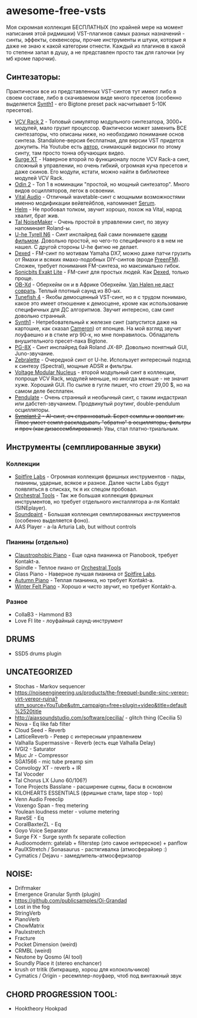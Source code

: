 # awesome-free-vsts
Моя скромная коллекция БЕСПЛАТНЫХ (по крайней мере на момент написания этой ридмишки) VST-плагинов самых разных назначений - синты, эффекты, секвенсоры, прочие инструменты и штуки, которые я даже не знаю к какой категории отнести. Каждый из плагинов в какой то степени запал в душу, а не представлен просто так для галочки (ну мб кроме парочки).

## Синтезаторы:

Практически все из представленных VST-синтов тут имеют либо в своем составе, либо в скачиваемом виде много пресетов (особенно выделяется [Synth1](https://www.kvraudio.com/product/synth1-by-daichi-laboratory-ichiro-toda) - его Bigtone preset pack насчитывает 5-10К пресетов).

- [VCV Rack 2](https://vcvrack.com) - Топовый симулятор модульного синтезатора, 3000+ модулей, мало грузит процессор. Фактически может заменить ВСЕ синтезаторы, что описаны ниже, но необходимо понимание основ синтеза. Standalone-версия бесплатная, для версии VST придется докупить. На Youtube есть [автор](https://www.youtube.com/channel/UCuWKHSHTHMV_nVSeNH4gYAg), снимающий видосики по этому синту, там просто тонна обучающих видео.
- [Surge XT](https://surge-synthesizer.github.io) - Наверное второй по функционалу после VCV Rack-а синт, сложный в управлении, но очень гибкий, огромная куча пресетов и даже скинов. Его модули, кстати, можно найти в библиотеке модулей VCV Rack.
- [Odin 2](https://thewavewarden.com/pages/odin-2) - Топ 1 в номинации "простой, но мощный синтезатор". Много видов осцилляторов, легок в освоении.
- [Vital Audio](https://vital.audio/) - Отличный wavetable-синт с мощными возможностями именно модификации вейвтейблов, напоминает [Serum](https://xferrecords.com/products/serum).
- [Helm](https://tytel.org/helm) - Не пробовал толком, звучит хорошо, похож на Vital, народ хвалит, брат жив.
- [Tal NoiseMaker](https://tal-software.com/products/tal-noisemaker) - Очень простой в управлении синт, по звуку напоминает Roland-ы.
- [U-he Tyrell N6](https://u-he.com/products/tyrelln6) - Синт инспайред бай сами понимаете [каким фильмом](https://www.imdb.com/title/tt0083658). Довольно простой, но чего-то специфичного я в нем не нашел. С другой стороны U-he фигню не делает.
- [Dexed](https://asb2m10.github.io/dexed) - FM-синт по мотивам Yamaha DX7, можно даже патчи грузить от Ямахи и всяких ямахо-подобных DIY-синтов (вроде [PreenFM](https://ixox.fr/preenfm2)). Сложен, требует понимания FM-синтеза, но максимально гибок.
- [Sonicbits Exakt Lite](https://www.sonicbits.com/exakt-lite.html) - FM-синт для простых людей. Как [Dexed](https://asb2m10.github.io/dexed), только проще.
- [OB-Xd](https://www.discodsp.com/obxd) - Оберхейм он и в Африке Оберхейм. [Van Halen не даст соврать](https://www.youtube.com/watch?v=SwYN7mTi6HM). Теплый плотный саунд из 80-ых.
- [Tunefish 4](https://plugins4free.com/plugin/1836) - Якобы демосценный VST-синт, но я с трудом понимаю, какое это имеет отношение к демосцене, кроме как использование специфичных для ДС алгоритмов. Звучит интересно, сам синт довольно странный.
- [Synth1](https://www.kvraudio.com/product/synth1-by-daichi-laboratory-ichiro-toda) - Нетребовательный к железке синт (запустится даже на картошке, как сказал [Cameron](https://www.youtube.com/@VenusTheory)) от японцев. На мой взгляд звучит лоуфаешно и в стиле игр 90-х, но мне понравилось. Обладатель внушительного пресет-пака Bigtone.
- [PG-8X](https://sites.google.com/site/mlvst0) - Синт инспайред бай Roland JX-8P. Довольно понятный GUI, Juno-звучание.
- [Zebralette](https://u-he.com/products/zebralette) - Очередной синт от U-he. Использует интересный подход к синтезу (Spectral), мощные ADSR и фильтры.
- [Voltage Modular Nucleus](https://store.cherryaudio.com/bundles/voltage-modular-nucleus) - второй модульный синт в коллекции, попроще VCV Rack, модулей меньше, но иногда меньше - не значит хуже. Хороший GUI. По сылке в гугле пишет, что стоит 29,00 $, но на самом деле бесплатен.
- [Pendulate](https://www.eventideaudio.com/plug-ins/pendulate) - Очень странный и необычный синт, с таким индастриал или дабстеп-звучанием. Продвинутый роутинг, double-pendulum осцилляторы.
- ~~[Synplant 2](https://soniccharge.com/synplant) - AI-синт, оч странноватый. Берет семплы и эволвит их. Плюс умеет семпл раскладывать "обратно" в осцилляторы, фильтры и проч (как дизассемблирование).~~ Увы, стал платно-триальным.

## Инструменты (семплированные звуки)

### Коллекции
- [Spitfire Labs](https://labs.spitfireaudio.com/) - Огромная коллекция фришных инструментов - пады, пианины, ударные, всякое и разное. Далее части Labs будут появляться в списках, тк я их спецом пробовал.
- [Orchestral Tools](https://www.orchestraltools.com/) - Так же большая коллекция фришных инструментов, но требует отдельного инсталлятора а-ля Kontakt (SINEplayer).
- [Soundpaint](https://soundpaint.com/pages/free-engine) - Большая коллекция семплированных инструментов (особенно выделяется фоно).
- AAS Player - a-la Arturia Lab, but without controls

### Пианины (отдельно)
- [Claustrophobic Piano](https://rekkerd.org/claustrophobic-piano-free-intimate-piano-instrument-by-christian-henson/) - Еще одна пианинка от Pianobook, требует Kontakt-а.
- Spindle - Теплое пиано от [Orchestral Tools](https://www.orchestraltools.com)
- Glass Piano - Наверное лучшая пианина от [Spitfire Labs](https://labs.spitfireaudio.com/).
- [Autumn Piano](https://www.pianobook.co.uk/packs/autumn-piano) - Теплая пианинка, но требует Kontakt-а.
- [Winter Felt Piano](https://www.pianobook.co.uk/stories/winter-felt-piano-free-prototype) - Хорошо и чисто звучит, но требует Kontakt-а.

### Разное
- CollaB3 - Hammond B3
- Love FI lite - лоуфайный саунд-инструмент

## DRUMS
- SSD5 drums plugin

## UNCATEGORIZED
- Stochas - Markov sequencer
- https://noiseengineering.us/products/the-freequel-bundle-sinc-vereor-virt-vereor-ruina?utm_source=YouTube&utm_campaign=free+plugin+video&title=default%2520title
- http://ajaxsoundstudio.com/software/cecilia/ - glitch thing (Cecilia 5)
- Nova - Eq like fab filter
- Cloud Seed - Reverb
- LatticeReverb - Ревер с интересным управлением
- Valhalla Supermassive - Reverb (есть еще Valhalla Delay)
- IVGI2 - Saturator
- Mjuc Jr - Compressor
- SGA1566 - mic tube preamp sim
- Convology XT - reverb + IR
- Tal Vocoder
- Tal Chorus LX (Juno 60/106?)
- Tone Projects Basslane - расширение сцены, басы в основном
- KILOHEARTS ESSENTIALS (фришные стали, tape stop - top)
- Venn Audio Freeclip
- Voxengo Span - freq metering
- Youlean loudness meter - volume metering
- RareSE - Eq
- CoralBaxterZL - Eq
- Goyo Voice Separator
- Surge FX - Surge synth fx separate collection
- Audioomodern: gatelab + filterstep (это самое интересное) + panflow
- PaulXStretch / Sonasaurus - растягивалка (атмосферайзер :)
- Cymatics / Dejavu - замедлитель-атмосферизатор

## NOISE:
- Drifrmaker
- Emergence Granular Synth (plugin)
- https://github.com/publicsamples/Oi-Grandad
- Lost in the fog
- StringVerb
- PianoVerb
- ChowMatrix
- Paulxstretch
- Fracture
- Pocket Dimension (weird)
- CRMBL (weird)
- Neutone by Qosmo (AI tool)
- Soundly Place it (stereo enchancer)
- krush от tritik (биткрашер, хорош для колокольчиков)
- Cymatics / Origin - ресемплер-лоуфаер, чтоб под винтажный звук

## CHORD PROGRESSION TOOL:
- Hooktheory Hookpad